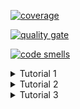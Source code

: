 [![coverage](https://sonarcloud.io/api/project_badges/measure?project=advance-programming-tutorial_tutorial-1&metric=coverage)](https://sonarcloud.io/summary/new_code?id=vinamyrnauli_tutorial-1)

[![quality gate](https://sonarcloud.io/api/project_badges/measure?project=advance-programming-tutorial_tutorial-1&metric=alert_status)](https://sonarcloud.io/summary/new_code?id=vinamyrnauli_tutorial-1)

[![code smells](https://sonarcloud.io/api/project_badges/measure?project=advance-programming-tutorial_tutorial-1&metric=code_smells)](https://sonarcloud.io/summary/new_code?id=vinamyrnauli_tutorial-1)

<details>
<summary>Tutorial 1</summary>

### **Refleksi 1**
Pada tutorial ini, saya sudah menerapkan prinsip *clean code*. Penamaan variabel sudah saya aplikasikan dengan baik untuk menggambarkan data yang diwakili. Tak hanya itu, penamaan fungsi sudah jelas menggambarkan tujuan dari tiap metode. Pada metode dalam *controller*, sudah cukup singkat dan bertanggung jawab untuk satu tugas tertentu. Metode dalam `ProductRepository` juga mempertahankan fungsinya dalam melakukan operasi *Create, Read, Update, Delete* (CRUD) terhadap entitas produk.

Pada kode saya juga tidak terdapat beberapa komentar, namun dapat dipahami karena nama metode dan variabel yang deskriptif. Selain itu, kode saya sudah diatur dengan baik dalam hal tata letak dan pemformatan. Hal ini memungkinkan untuk kode menjadi lebih mudah dimengerti dan dibaca. Saya juga menggunakan struktur objek yang sesuai.

Namun, saya juga melakukan beberapa kesalahan. Kode saya mengalami *error* karena menggunakan fitur-fitur *Thymeleaf* dalam aplikasi Spring Boot. Solusinya adalah dengan menambahkan `implementation("org.springframework.boot:spring-boot-starter-thymeleaf")` pada `build.gradle.kts`. Selain itu, saya juga salah meletakkan *test functions* ke dalam *folder main* sehingga *Code Editor* tidak dapat mendeteksi penggunaan *JUnit*. Solusinya adalah dengan meletakkan *test functions* ke dalam  *folder test*.
<br>

### **Refleksi 2**
Saya merasa lebih yakin bahwa kode yang diketik dapat berfungsi sesuai yang diharapkan. Sebenarnya, tidak ada jawaban pasti untuk banyaknya *unit test* yang harus dilakukan dalam satu *class*. Hal ini bergantung pada beberapa faktor, contohnya adalah kompleksitas *class*, ukuran proyek, dan lainnya. Namun, disarankan untuk menulis *unit test* yang cukup untuk menguji semua fungsionalitas kelas.

Untuk memastikan bahwa *unit test* cukup memverifikasi program adalah dengan menggunakan konsep *code coverage*. *Code coverage* ini digunakan untuk mengukur berapa banyak kode dalam program yang diuji oleh *unit-test*. Tak hanya itu, kita juga harus menguji tiap fitur yang ada dalam program agar tidak ada kasus yang tidak tertangani. Menurut saya, 100% *code coverage* tidak menjamin bahwa kode bebas dari kesalahan atau *bug*. Maka dari itu, penting juga untuk memastikan kualitas kode kita.

Terdapat duplikasi kode pada metode `CreateProduct_isCorrect()`. Hal ini dapat menyulitkan pemeliharaan kode jika ingin melakukan pengubahan. Solusinya adalah dengan mengekstraksi kode yang serupa ke dalam metode utilitas dan memanggilnya dari metode tersebut.

</details>

<details>
<summary>Tutorial 2</summary>

### List the code quality issue(s) that you fixed during the exercise and explain your strategy on fixing them.
1. Tidak diperlukannya *modifier*. Seharusnya *class* dan metode pengujian JUnit5 memiliki visibilitas *default*. Penggunaan *modifier public* pada *class* atau metode tidak direkomendasikan. Jika visibilitasnya *default*, hal ini dapat membantu menjaga isolasi pengujuan dan mencegah akses yang tidak diinginkan.
   **Solusi:** mengubah visibilitasnya dengan menghapus kata kunci *public* atau *protected* menjadi *modifier default*.
   <br>

2. Tidak diperlukannya *import*. Adanya *unnecessary import*, dapat menyebabkan berbagai masalah, termasuk meningkatkan kompleksitas kode, memperlambat proses kompilasi, dan membuat kode sulit dipahami.

   **Solusi:** menghapus *import* yang tidak diperlukan serta menambahkan *import* secara manual yang benar-benar diperlukan dalam kode kita.
   <br>

3. *Framework* dependensi Spring membutuhkan *dependency injection* melalui notasi @Inject dan @Autowired. Anotasi ini digunakan untuk menginjeksi *beans* melalui konstruktor, *setter*, dan *field injection*. Hal ini dapat menyebabkan berbagai masalah terkait dengan mutabilitas dan *behavior* yang tidak dapat diprediksi.

   **Solusi:** mengganti objek yang menggunakan injeksi @Autowired dengan menginisialisasi *class*-nya secara langsung.
   <br>

### Look at your CI/CD workflows (GitHub)/pipelines (GitLab). Do you think the current implementation has met the definition of Continuous Integration and Continuous Deployment? Explain the reasons (minimum 3 sentences)!
Menurut saya, implementasinya telah memenuhi prinsip-prinsip *Continuous Integration* dan *Continuous Deployment* (CI/CD) dengan baik. Dalam GitHub *workflows*, proyek saya sudah otomatis melakukan *Continuous Integration* (CI) dengan uji coba dan pemindaian kode menggunakan SonarCloud tiap kali *push* ke repositori GitHub. Hal ini dapat memastikan bahwa tiap perubahan kode yang ada di repositori melalui *push* sudah melalui pengujian dan analisis yang memadai sebelu diintegrasikan ke dalam proyek.

Tak hanya itu, sistem otomatisasi *Continuous Deployment* (CD) akan mengelola proses *deployment* ke platform Koyeb secara langsung tiap kali ada *push* atau *pull request* ke suatu *branch* repositori GitHub saya.Dengan demikian, tiap kali ada perubahan atau permintaan untuk perubahan kode, sistem secara otomatis akan mengelola proses *deployment* tanpa perlu ikut campur *developer*.

Dengan demikian, implementasi bukan hanya memenuhi prinsip-prinsip CI/CD dengan baik, namun juga mengintegrasikan alur kerja otomatis yang efisien dan dapat diandalkan. Kita juga harus memastikan kualitas dan keamanan kode yang dihasilkan.

<br>

</details>

<details>
<summary>Tutorial 3</summary>

### **Explain what principles you apply to your project!**
- **Single Responsibility Principle (SRP):**
Awalnya saya menggabungkan `CarController` dan `ProductController` ke dalam `ProductController.java`. Setelah mengimplementasikan SRP, saya memisahkan `CarController` karena masing-masing memiliki fungsi yang berbeda.
<br>

- **Open Closed Principle (OCP):**
Pada `model`, saya menambahkan metode *update* sehingga pemanggilan metode tersebut akan menjadi lebih mudah. Hal ini memungkinkan pemanggilan metode yang lebih umum pada `repository` tanpa perlu modifikasi secara langsung.
<br>

- **Interface Segregation Principle (ISP):**
Saya memisahkan *interface* `ProductService` dan `CarService` sehingga dapat membedakan *interface* antara keduanya. Hal ini memungkinkan moduleritas yang lebih baik daripada menggabungkan keduanya menjadi satu. Pendekatan ini dapat meningkatkan efisiensi dalam mengimplementasikan metode abstrak dan struktur kode menjadi lebih fleksibel.
<br>

- **Dependency Inversion Principle (DIP):**
Pada `CarRepository`, saya mengganti objek dari `CarServiceImpl` yang merupakan kelas konkret menjadi `CarService` yang merupakan antarmuka. Jadi, prinsip ini memanfaatkan objek yang terhubung dengan antarmuka atau abstraksi, bukan kelas konkret. Hal ini dapat mengurangi atau menghilangkan hubungan antar komponen-komponen kelas konkret yang dapat disebut sebagai *decoupling*.

<br>

### **Explain the advantages of applying SOLID principles to your project with examples.**
- **Single Responsibility Principle (SRP):** kode menjadi lebih terorganisir dengan cara memisahkan tanggung jawab tiap kelas, memudahkan pemeliharan, pemahaman dan komunikasi antar pengembang.
  <br>

- **Open Closed Principle (OCP):** dapat meningkatkan fleksibilitas dan meminimalkan dampak perubahan. Selain itu, memungkinkan penambahan fitur baru tanpa mengubah kode yang sudah ada.
  <br>

- **Liskov Substitution Principle (LSP):** dapat mengurangi ketergantungan antar kelas dan memungkinkan polimorfisme yang lebih baik.
  <br>

- **Interface Segregation Principle (ISP):** sama seperti LSP, yaitu dapat memungkinkan polimorfisme yang lebih baik dan mengurangi ketergantungan antar kelas.
  <br>

- **Dependency Inversion Principle (DIP):** dapat membantu dalam mengurangi dampak perubahan pada satu bagian kode terhadap bagian kode lainnya.
  
<br>

### **Explain the disadvantages of not applying SOLID principles to your project with examples.**
- **Risiko antara `Controller` dan Implementasi:**
  Jika tidak mengikuti DIP dan OCP, dapat mengakibatkan keterikatan yang kuat antara
  `controller` dan implementasi. Hal ini dapat menghasilkan *environment* pengujian yang buruk dan sulit untuk beralih antara implementasi untuk pengujian.
<br>

- **Kesulitan Pemahaman dan Pemeliharan Kode:**
  Kesulitan dalam memahami dan memelihara kode karena ketidakpatuhan terhadap SRP dan penanganan banyak tanggung jawab oleh `controller`, `repository`, atau `model`. Hal ini dapat menyebabkan *bug*, meningkatkan kompleksitas, dan menyulitkan komunikasi.
<br>

- **Ketergantungan Tinggi antara Modul atau Metode:** Jika tidak mengikuti ISP dan LSP, basis kode terikat erat dan kurang fleksibel karena antarmuka, abstraksi, atau kelas dasar dengan metode maupun dependensi yang tidak perlu.
</details>